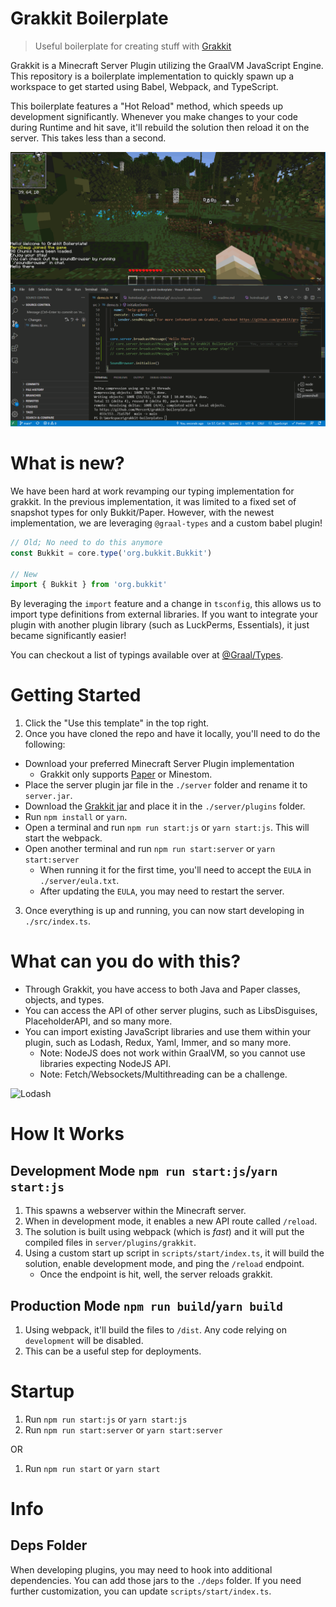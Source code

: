 # Grakkit Boilerplate

> Useful boilerplate for creating stuff with [Grakkit](https://github.com/grakkit/grakkit)

Grakkit is a Minecraft Server Plugin utilizing the GraalVM JavaScript Engine. This repository is a boilerplate
implementation to quickly spawn up a workspace to get started using Babel, Webpack, and TypeScript.

This boilerplate features a "Hot Reload" method, which speeds up development significantly. Whenever you make changes to
your code during Runtime and hit save, it'll rebuild the solution then reload it on the server. This takes less than a
second.

![Hot Reload](./docs/assets/hotreload.gif)

# What is new?

We have been hard at work revamping our typing implementation for grakkit. In the previous implementation, it was
limited to a fixed set of snapshot types for only Bukkit/Paper. However, with the newest implementation, we are
leveraging `@graal-types` and a custom babel plugin!

```ts
// Old; No need to do this anymore
const Bukkit = core.type('org.bukkit.Bukkit')

// New
import { Bukkit } from 'org.bukkit'
```

By leveraging the `import` feature and a change in `tsconfig`, this allows us to import type definitions from external
libraries. If you want to integrate your plugin with another plugin library (such as LuckPerms, Essentials), it just
became significantly easier!

You can checkout a list of typings available over at
[@Graal/Types](https://github.com/graal-types/graal-types/tree/main/types).

# Getting Started

1. Click the "Use this template" in the top right.
2. Once you have cloned the repo and have it locally, you'll need to do the following:

- Download your preferred Minecraft Server Plugin implementation
  - Grakkit only supports [Paper](https://papermc.io/downloads) or Minestom.
- Place the server plugin jar file in the `./server` folder and rename it to `server.jar`.
- Download the [Grakkit jar](https://github.com/grakkit/grakkit/releases) and place it in the `./server/plugins` folder.
- Run `npm install` or `yarn`.
- Open a terminal and run `npm run start:js` or `yarn start:js`. This will start the webpack.
- Open another terminal and run `npm run start:server` or `yarn start:server`
  - When running it for the first time, you'll need to accept the `EULA` in `./server/eula.txt`.
  - After updating the `EULA`, you may need to restart the server.

3. Once everything is up and running, you can now start developing in `./src/index.ts`.

# What can you do with this?

- Through Grakkit, you have access to both Java and Paper classes, objects, and types.
- You can access the API of other server plugins, such as LibsDisguises, PlaceholderAPI, and so many more.
- You can import existing JavaScript libraries and use them within your plugin, such as Lodash, Redux, Yaml, Immer, and
  so many more.
  - Note: NodeJS does not work within GraalVM, so you cannot use libraries expecting NodeJS API.
  - Note: Fetch/Websockets/Multithreading can be a challenge.

![Lodash](./docs/assets/lodash.gif)

# How It Works

## Development Mode `npm run start:js`/`yarn start:js`

1. This spawns a webserver within the Minecraft server.
2. When in development mode, it enables a new API route called `/reload`.
3. The solution is built using webpack (which is _fast_) and it will put the compiled files in `server/plugins/grakkit`.
4. Using a custom start up script in `scripts/start/index.ts`, it will build the solution, enable development mode, and
   ping the `/reload` endpoint.
   - Once the endpoint is hit, well, the server reloads grakkit.

## Production Mode `npm run build`/`yarn build`

1. Using webpack, it'll build the files to `/dist`. Any code relying on `development` will be disabled.
2. This can be a useful step for deployments.

# Startup

1. Run `npm run start:js` or `yarn start:js`
2. Run `npm run start:server` or `yarn start:server`

OR

1. Run `npm run start` or `yarn start`

# Info

## Deps Folder

When developing plugins, you may need to hook into additional dependencies. You can add those jars to the `./deps`
folder. If you need further customization, you can update `scripts/start/index.ts`.
